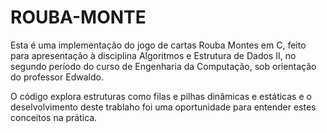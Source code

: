 # ROUBA-MONTE

Esta é uma implementação do jogo de cartas Rouba Montes em C, feito para apresentação à disciplina Algoritmos e Estrutura de Dados II, no segundo período do curso de Engenharia da Computação, sob orientação do professor Edwaldo.

O código explora estruturas como filas e pilhas dinâmicas e estáticas e o deselvolvimento deste trablaho foi uma oportunidade para entender estes conceitos na prática.
